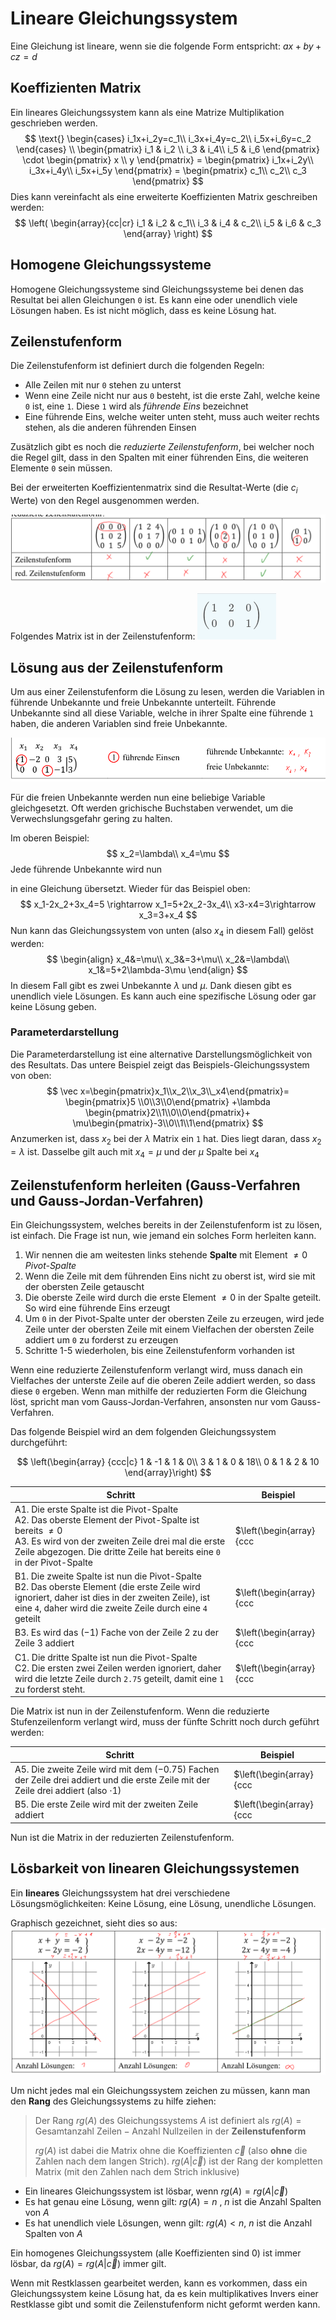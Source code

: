 # Lineare Gleichungssystem

Eine Gleichung ist lineare, wenn sie die folgende Form entspricht: $ax+by+cz=d$

## Koeffizienten Matrix

Ein lineares Gleichungssystem kann als eine Matrize Multiplikation geschrieben werden.
$$
\text{}
\begin{cases}
i_1x+i_2y=c_1\\
i_3x+i_4y=c_2\\
i_5x+i_6y=c_2
\end{cases} 
\\
\begin{pmatrix}
i_1 & i_2 \\
i_3 & i_4\\
i_5 & i_6
\end{pmatrix} \cdot 
\begin{pmatrix}
x \\
y
\end{pmatrix} =
\begin{pmatrix}
i_1x+i_2y\\
i_3x+i_4y\\
i_5x+i_5y
\end{pmatrix} =
\begin{pmatrix}
c_1\\
c_2\\
c_3
\end{pmatrix}
$$
Dies kann vereinfacht als eine erweiterte Koeffizienten Matrix geschreiben werden:
$$
\left( \begin{array}{cc|cr}
i_1 & i_2 & c_1\\
i_3 & i_4 & c_2\\
i_5 & i_6 & c_3
\end{array} \right)
$$

## Homogene Gleichungssysteme

Homogene Gleichungssysteme sind Gleichungssysteme bei denen das Resultat bei allen Gleichungen `0`  ist. Es kann eine oder unendlich viele Lösungen haben. Es ist nicht möglich, dass es keine Lösung hat.

## Zeilenstufenform

Die Zeilenstufenform ist definiert durch die folgenden Regeln:

* Alle Zeilen mit nur `0` stehen zu unterst
* Wenn eine Zeile nicht nur aus `0` besteht, ist die erste Zahl, welche keine `0` ist, eine `1`. Diese `1` wird als *führende Eins* bezeichnet
* Eine führende Eins, welche weiter unten steht, muss auch weiter rechts stehen, als die anderen führenden Einsen

Zusätzlich gibt es noch die *reduzierte Zeilenstufenform*, bei welcher noch die Regel gilt, dass in den Spalten mit einer führenden Eins, die weiteren Elemente `0` sein müssen.

Bei der erweiterten Koeffizientenmatrix sind die Resultat-Werte (die $c_i$ Werte) von den Regel ausgenommen werden.

![image-20220301200427246](res/image-20220301200427246.png)

Folgendes Matrix ist in der Zeilenstufenform: ![image-20220305144601952](res/image-20220305144601952.png)



## Lösung aus der Zeilenstufenform

Um aus einer Zeilenstufenform die Lösung zu lesen, werden die Variablen in führende Unbekannte und freie Unbekannte unterteilt. Führende Unbekannte sind all diese Variable, welche in ihrer Spalte eine führende `1` haben, die anderen Variablen sind freie Unbekannte.

![image-20220301201039590](res/image-20220301201039590.png)

Für die freien Unbekannte werden nun eine beliebige Variable gleichgesetzt. Oft werden grichische Buchstaben verwendet, um die Verwechslungsgefahr gering zu halten.

Im oberen Beispiel:
$$
x_2=\lambda\\
x_4=\mu
$$
Jede führende Unbekannte wird nun

 in eine Gleichung übersetzt. Wieder für das Beispiel oben:
$$
x_1-2x_2+3x_4=5 \rightarrow x_1=5+2x_2-3x_4\\
x3-x4=3\rightarrow  x_3=3+x_4
$$
Nun kann das Gleichungssystem von unten (also $x_4$ in diesem Fall) gelöst werden:
$$
\begin{align}
x_4&=\mu\\
x_3&=3+\mu\\
x_2&=\lambda\\
x_1&=5+2\lambda-3\mu
\end{align}
$$
In diesem Fall gibt es zwei Unbekannte $\lambda$ und $\mu$. Dank diesen gibt es unendlich viele Lösungen. Es kann auch eine spezifische Lösung oder gar keine Lösung geben.

### Parameterdarstellung

Die Parameterdarstellung ist eine alternative Darstellungsmöglichkeit von des Resultats. Das untere Beispiel zeigt das Beispiels-Gleichungssystem von oben:
$$
\vec x=\begin{pmatrix}x_1\\x_2\\x_3\\_x4\end{pmatrix}=
\begin{pmatrix}5 \\0\\3\\0\end{pmatrix} +\lambda \begin{pmatrix}2\\1\\0\\0\end{pmatrix}+
\mu\begin{pmatrix}-3\\0\\1\\1\end{pmatrix}
$$
Anzumerken ist, dass $x_2$ bei der $\lambda$ Matrix ein `1` hat. Dies liegt daran, dass $x_2=\lambda$ ist. Dasselbe gilt auch mit $x_4=\mu$ und der $\mu$ Spalte bei $x_4$

## Zeilenstufenform herleiten (Gauss-Verfahren und Gauss-Jordan-Verfahren)

Ein Gleichungssystem, welches bereits in der Zeilenstufenform ist zu lösen, ist einfach. Die Frage ist nun, wie jemand ein solches Form herleiten kann.

1. Wir nennen die am weitesten links stehende **Spalte** mit Element $\neq0$ *Pivot-Spalte*
2. Wenn die Zeile mit dem führenden Eins nicht zu oberst ist, wird sie mit der obersten Zeile getauscht
3. Die oberste Zeile wird durch die erste Element $\neq 0$ in der Spalte geteilt. So wird eine führende Eins erzeugt
4. Um `0` in der Pivot-Spalte unter der obersten Zeile zu erzeugen, wird jede Zeile unter der obersten Zeile mit einem Vielfachen der obersten Zeile addiert um `0` zu forderst zu erzeugen
5. Schritte 1-5 wiederholen, bis eine Zeilenstufenform vorhanden ist

Wenn eine reduzierte Zeilenstufenform verlangt wird, muss danach ein Vielfaches der unterste Zeile auf die oberen Zeile addiert werden, so dass diese `0` ergeben. Wenn man mithilfe der reduzierten Form die Gleichung löst, spricht man vom Gauss-Jordan-Verfahren, ansonsten nur vom Gauss-Verfahren.

Das folgende Beispiel wird an dem folgenden Gleichungssystem durchgeführt:


$$
\left(\begin{array} {ccc|c}
	1 & -1 & 1 & 0\\
	3 & 1 & 0 & 18\\
	0 & 1 & 2 & 10
\end{array}\right)
$$


| Schritt                                                      | Beispiel                                                     |
| ------------------------------------------------------------ | ------------------------------------------------------------ |
| A1. Die erste Spalte ist die Pivot-Spalte<br />A2. Das oberste Element der Pivot-Spalte ist bereits $\neq 0$<br />A3. Es wird von der zweiten Zeile drei mal die erste Zeile abgezogen. Die dritte Zeile hat bereits eine `0` in der Pivot-Spalte | $\left(\begin{array} {ccc|c} 1 & -1 & 1 & 0\\ 0 & 4 & -3 & 18\\ 0 & 1 & 2 & 10 \end{array}\right)$ |
| B1. Die zweite Spalte ist nun die Pivot-Spalte<br />B2. Das oberste Element (die erste Zeile wird ignoriert, daher ist dies in der zweiten Zeile), ist eine `4`, daher wird die zweite Zeile durch eine `4` geteilt | $\left(\begin{array} {ccc|c} 1 & -1 & 1 & 0\\ 0 & 1 & -0.75 & 4.5\\ 0 & 1 & 2 & 10 \end{array}\right)$ |
| B3. Es wird das $(-1)$ Fache von der Zeile 2 zu der Zeile 3 addiert | $\left(\begin{array} {ccc|c} 1 & -1 & 1 & 0\\ 0 & 1 & -0.75 & 4.5\\ 0 & 0 & 2.75 & 5.5 \end{array}\right)$ |
| C1. Die dritte Spalte ist nun die Pivot-Spalte<br />C2. Die ersten zwei Zeilen werden ignoriert, daher wird die letzte Zeile durch `2.75` geteilt, damit eine `1` zu forderst steht. | $\left(\begin{array} {ccc|c} 1 & -1 & 1 & 0\\ 0 & 1 & -0.75 & 4.5\\ 0 & 0 & 1 & 2 \end{array}\right)$ |

Die Matrix ist nun in der Zeilenstufenform. Wenn die reduzierte Stufenzeilenform verlangt wird, muss der fünfte Schritt noch durch geführt werden:

| Schritt                                                      | Beispiel                                                     |
| ------------------------------------------------------------ | ------------------------------------------------------------ |
| A5. Die zweite Zeile wird mit dem $(-0.75)$ Fachen der Zeile drei addiert und die erste Zeile mit der Zeile drei addiert (also $\cdot 1$) | $\left(\begin{array} {ccc|c} 1 & -1 & 0 & -2\\ 0 & 1 & 0 & 6\\ 0 & 0 & 1 & 2 \end{array}\right)$ |
| B5. Die erste Zeile wird mit der zweiten Zeile addiert       | $\left(\begin{array} {ccc|c} 1 & 0 & 0 & 4\\ 0 & 1 & 0 & 6\\ 0 & 0 & 1 & 2 \end{array}\right)$ |

Nun ist die Matrix in der reduzierten Zeilenstufenform.

## Lösbarkeit von linearen Gleichungssystemen

Ein **lineares** Gleichungssystem hat drei verschiedene Lösungsmöglichkeiten: Keine Lösung, eine Lösung, unendliche Lösungen.

Graphisch gezeichnet, sieht dies so aus:![image-20220305142750918](res/image-20220305142750918.png)

Um nicht jedes mal ein Gleichungssystem zeichen zu müssen, kann man den **Rang** des Gleichungssystems zu hilfe ziehen:

> Der Rang $rg(A)$ des Gleichungssystems $A$ ist definiert als $rg(A)=\text{Gesamtanzahl Zeilen} - \text{Anzahl Nullzeilen}$ in der **Zeilenstufenform**
>
> $rg(A)$ ist dabei die Matrix ohne die Koeffizienten $\vec c$ (also **ohne** die Zahlen nach dem langen Strich). $rg(A|\vec c)$ ist der Rang der kompletten Matrix (mit den Zahlen nach dem Strich inklusive)

- Ein lineares Gleichungssystem ist lösbar, wenn $rg(A)=rg(A|\vec c)$
- Es hat genau eine Lösung, wenn gilt: $rg(A)=n$ , $n$ ist die Anzahl Spalten von $A$
- Es hat unendlich viele Lösungen, wenn gilt: $rg(A)<n$, $n$ ist die Anzahl Spalten von $A$

Ein homogenes Gleichungssystem (alle Koeffizienten sind $0$) ist immer lösbar, da $rg(A)=rg(A|\vec c)$ immer gilt. 

Wenn mit Restklassen gearbeitet werden, kann es vorkommen, dass ein Gleichungssystem keine Lösung hat, da es kein multiplikatives Invers einer Restklasse gibt und somit die Zeilenstufenform nicht geformt werden kann.
